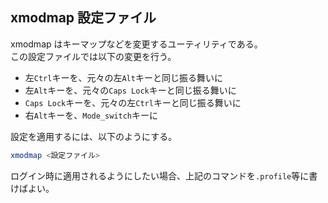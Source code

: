 ## xmodmap 設定ファイル
xmodmap はキーマップなどを変更するユーティリティである。  
この設定ファイルでは以下の変更を行う。

- 左`Ctrl`キーを、元々の左`Alt`キーと同じ振る舞いに
- 左`Alt`キーを、元々の`Caps Lock`キーと同じ振る舞いに
- `Caps Lock`キーを、元々の左`Ctrl`キーと同じ振る舞いに
- 右`Alt`キーを、`Mode_switch`キーに

設定を適用するには、以下のようにする。  
```sh
xmodmap <設定ファイル>
```
ログイン時に適用されるようにしたい場合、上記のコマンドを`.profile`等に書けばよい。  